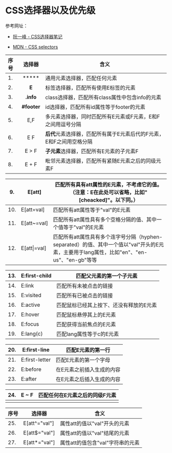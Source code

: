 # CSS选择器以及优先级

参考网址： 
- [阮一峰 - CSS选择器笔记](http://www.ruanyifeng.com/blog/2009/03/css_selectors.html)

- [MDN - CSS selectors](https://developer.mozilla.org/zh-CN/docs/Web/Guide/CSS/Getting_started/Selectors)

   
  
| 序号 |   选择器    | 含义                                           |
| :--- | :---------: | ---------------------------------------------- |
| 1.   |    *****    | 通用元素选择器，匹配任何元素                   |
| 2.   |    **E**    | 标签选择器，匹配所有使用E标签的元素            |
| 3.   |  **.info**  | class选择器，匹配所有class属性中包含info的元素 |
| 4.   | **#footer** | id选择器，匹配所有id属性等于footer的元素       |
| 5.   | E,F    | 多元素选择器，同时匹配所有E元素或F元素，E和F之间用逗号分隔   |
| 6.   | E F    | **后代**元素选择器，匹配所有属于E元素后代的F元素，E和F之间用空格分隔 |
| 7.   | E > F  | **子元素**选择器，匹配所有E元素的子元素F                     |
| 8.   | E + F  | 毗邻元素选择器，匹配所有紧随E元素之后的同级元素F             |

| 9.   | E[att]       | 匹配所有具有att属性的E元素，不考虑它的值。（注意：E在此处可以省略，比如"[cheacked]"。以下同。） |
| ---- | ------------ | ------------------------------------------------------------ |
| 10.  | E[att=val]   | 匹配所有att属性等于"val"的E元素                              |
| 11.  | E[att~=val]  | 匹配所有att属性具有多个空格分隔的值、其中一个值等于"val"的E元素 |
| 12.  | E[att\|=val] | 匹配所有att属性具有多个连字号分隔（hyphen-separated）的值、其中一个值以"val"开头的E元素，主要用于lang属性，比如"en"、"en-us"、"en-gb"等等 |

| 13.  | E:first-child | 匹配父元素的第一个子元素                |
| ---- | ------------- | --------------------------------------- |
| 14.  | E:link        | 匹配所有未被点击的链接                  |
| 15.  | E:visited     | 匹配所有已被点击的链接                  |
| 16.  | E:active      | 匹配鼠标已经其上按下、还没有释放的E元素 |
| 17.  | E:hover       | 匹配鼠标悬停其上的E元素                 |
| 18.  | E:focus       | 匹配获得当前焦点的E元素                 |
| 19.  | E:lang(c)     | 匹配lang属性等于c的E元素                |

| 20.  | E:first-line   | 匹配E元素的第一行         |
| ---- | -------------- | ------------------------- |
| 21.  | E:first-letter | 匹配E元素的第一个字母     |
| 22.  | E:before       | 在E元素之前插入生成的内容 |
| 23.  | E:after        | 在E元素之后插入生成的内容 |

| 24.  | E ~ F | 匹配任何在E元素之后的同级F元素 |
| ---- | ----- | ------------------------------ |
|      |       |                                |

| 序号 | 选择器        | 含义                             |
| ---- | ------------- | -------------------------------- |
| 25.  | E[att^="val"] | 属性att的值以"val"开头的元素     |
| 26.  | E[att$="val"] | 属性att的值以"val"结尾的元素     |
| 27.  | E[att*="val"] | 属性att的值包含"val"字符串的元素 |